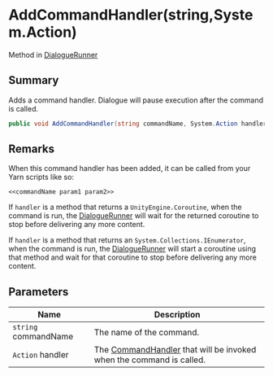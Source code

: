 # AddCommandHandler(string,System.Action)

Method in [DialogueRunner](./)

## Summary

Adds a command handler. Dialogue will pause execution after the command is called.

```csharp
public void AddCommandHandler(string commandName, System.Action handler);
```

## Remarks

When this command handler has been added, it can be called from your Yarn scripts like so:

```
<<commandName param1 param2>>
```

If `handler` is a method that returns a `UnityEngine.Coroutine`, when the command is run, the [DialogueRunner](./) will wait for the returned coroutine to stop before delivering any more content.

If `handler` is a method that returns an `System.Collections.IEnumerator`, when the command is run, the [DialogueRunner](./) will start a coroutine using that method and wait for that coroutine to stop before delivering any more content.

## Parameters

| Name                 | Description                                                                                              |
| -------------------- | -------------------------------------------------------------------------------------------------------- |
| `string` commandName | The name of the command.                                                                                 |
| `Action` handler     | The [CommandHandler](../../yarn/yarn.commandhandler.md) that will be invoked when the command is called. |
